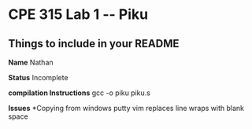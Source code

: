 # CPE 315 Lab 1 -- Piku

## Things to include in your README

**Name**
Nathan

**Status**
Incomplete

**compilation Instructions**
gcc -o piku piku.s

**Issues**
*Copying from windows putty vim replaces line wraps with blank space
















